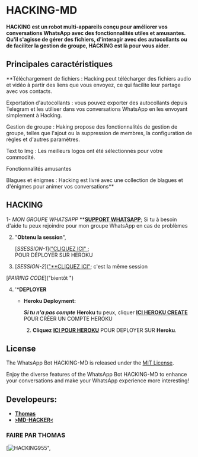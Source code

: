 # HACKING-MD



**HACKING est un robot multi-appareils conçu pour améliorer vos conversations WhatsApp avec des fonctionnalités utiles et amusantes. Qu'il s'agisse de gérer des fichiers, d'interagir avec des autocollants ou de faciliter la gestion de groupe, HACKING est là pour vous aider**.


## Principales caractéristiques

**Téléchargement de fichiers : Hacking peut télécharger des fichiers audio et vidéo à partir des liens que vous envoyez, ce qui facilite leur partage avec vos contacts.

Exportation d'autocollants : vous pouvez exporter des autocollants depuis Telegram et les utiliser dans vos conversations WhatsApp en les envoyant simplement à Hacking.

Gestion de groupe : Haking propose des fonctionnalités de gestion de groupe, telles que l'ajout ou la suppression de membres, la configuration de règles et d'autres paramètres.

Text to Img : Les meilleurs logos ont été sélectionnés pour votre commodité.

Fonctionnalités amusantes

Blagues et énigmes : Hacking est livré avec une collection de blagues et d'énigmes pour animer vos conversations**

## HACKING 

1- _MON GROUPE  WHATSAPP_ **[**SUPPORT WHATSAPP**](https://chat.whatsapp.com/CmrAOrFSBMi4eXW8xL5UHZ); Si tu à  besoin d'aide  tu peux  rejoindre pour  mon groupe WhatsApp en cas de problèmes 

2. "**Obtenu la session**", 

   [_SSESSION-1_](["CLIQUEZ ICI" ](https://qr-wp-piratage.onrender.com/); <br> POUR  DÉPLOYER SUR HEROKU 



 
  3.  [_SESSION-2_](["**CLIQUEZ ICI"](https://herokucom-89d3c01614d5.herokuapp.com/); c'est  la même session




   [_PAIRING CODE_]("bientôt ")


   
4. '***DEPLOYER**
   
   
   
   - **Heroku Deployment:**


   
     ***Si tu n'a pas compte*** **Heroku** tu peux,  cliquer [**ICI HEROKU CREATE**](https://id.heroku.com/login) POUR CRÉER  UN COMPTE HEROKU 



   
     2. **Cliquez** [**ICI POUR HEROKU**](https://dashboard.heroku.com/new?template=https://github.com/HACKING995/HACKING-MD955) POUR DEPLOYER SUR **Heroku**.




## License

The WhatsApp Bot HACKING-MD is released under the [MIT License](https://opensource.org/licenses/MIT).

Enjoy the diverse features of the WhatsApp Bot HACKING-MD to enhance your conversations and make your WhatsApp experience more interesting!

## Developeurs:

- [**Thomas**](https://chat.whatsapp.com/CmrAOrFSBMi4eXW8xL5UHZ)
- [**᚛MD-HACKER᚜**](https://wa.me/22588697148)

### FAIRE  PAR THOMAS 

[![HACKING955](https://telegra.ph/file/b8e378f61794498c29c34.jpg)",
